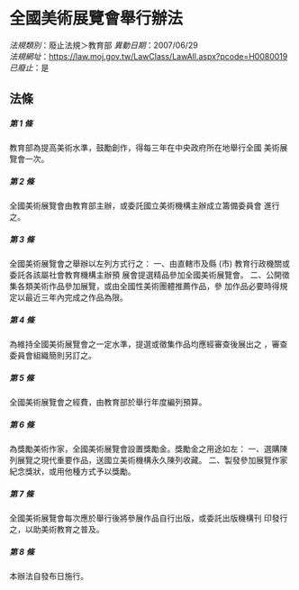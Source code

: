 # 全國美術展覽會舉行辦法

*法規類別*：廢止法規＞教育部
*異動日期*：2007/06/29  
*法規網址*：https://law.moj.gov.tw/LawClass/LawAll.aspx?pcode=H0080019
*已廢止*：是


## 法條
##### 第 1 條
教育部為提高美術水準，鼓勵創作，得每三年在中央政府所在地舉行全國
美術展覽會一次。

##### 第 2 條
全國美術展覽會由教育部主辦，或委託國立美術機構主辦成立籌備委員會
進行之。

##### 第 3 條
全國美術展覽會之舉辦以左列方式行之：
一、由直轄市及縣 (市) 教育行政機關或委託各該屬社會教育機構主辦預
    展會提選精品參加全國美術展覽會。
二、公開徵集各類美術作品參加展覽，或由全國性美術團體推薦作品，參
    加作品必要時得規定以最近三年內完成之作品為限。


##### 第 4 條
為維持全國美術展覽會之一定水準，提選或徵集作品均應經審查後展出之
，審查委員會組織簡則另訂之。

##### 第 5 條
全國美術展覽會之經費，由教育部於舉行年度編列預算。

##### 第 6 條
為獎勵美術作家，全國美術展覽會設置獎勵金。獎勵金之用途如左：
一、選購陳列展覽之現代重要作品，送國立美術機構永久陳列收藏。
二、製發參加展覽作家紀念獎狀，或用他種方式予以獎勵。


##### 第 7 條
全國美術展覽會每次應於舉行後將參展作品自行出版，或委託出版機構刊
印發行之，以助美術教育之普及。

##### 第 8 條
本辦法自發布日施行。


